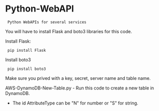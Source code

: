 # Python-WebAPI
     Python WebAPIs for several services


You will have to install Flask and boto3 libraries for this code.

Install Flask:

     pip install Flask

Install boto3
     
     pip install boto3


Make sure you prived with a key, secret, server name and table name.

AWS-DynamoDB-New-Table.py - Run this code to create a new table in DynamoDB.
* The id AttributeType can be "N" for number or "S" for string.


